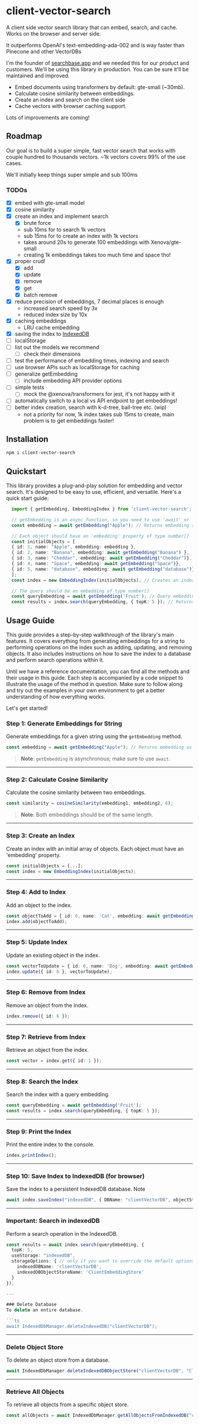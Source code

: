 # client-vector-search

A client side vector search library that can embed, search, and cache. Works on the browser and server side.

It outperforms OpenAI's text-embedding-ada-002 and is way faster than Pinecone and other VectorDBs

I'm the founder of [searchbase.app](https://searchbase.app) and we needed this for our product and customers. We'll be using this library in production. You can be sure it'll be maintained and improved.

- Embed documents using transformers by default: gte-small (~30mb).
- Calculate cosine similarity between embeddings.
- Create an index and search on the client side
- Cache vectors with browser caching support.

Lots of improvements are coming!

## Roadmap

Our goal is to build a super simple, fast vector search that works with couple hundred to thousands vectors. ~1k vectors covers 99% of the use cases.

We'll initially keep things super simple and sub 100ms

### TODOs
- [x] embed with gte-small model
- [x] cosine similarity
- [x] create an index and implement search
  - [x] brute force
  - sub 10ms for to search 1k vectors
  - sub 15ms for to create an index with 1k vectors
  - takes around 20s to generate 100 embeddings with Xenova/gte-small
  - creating 1k embeddings takes too much time and space tho!
- [x] proper crud!
  - [x] add
  - [x] update
  - [x] remove
  - [x] get
  - [x] batch remove
- [x] reduce precision of embeddings, 7 decimal places is enough
  - increased search speed by 3x
  - reduced index size by 10x
- [x] caching embeddings
  - LRU cache embedding
- [x] saving the index to [IndexedDB]([IndexedDB](https://developer.mozilla.org/en-US/docs/Web/API/IndexedDB_API))
- [ ] localStorage
- [ ] list out the models we recommend
  - [ ] check their dimensions
- [ ] test the performance of embedding times, indexing and search
- [ ] use browser APIs such as localStorage for caching
- [ ] generalize getEmbedding
  - [ ] include embedding API provider options
- [ ] simple tests
  - [ ] mock the @xenova/transformers for jest, it's not happy with it
- [ ] automatically switch to a local vs API endpoint to get embeddings!
- [ ] better index creation, search with k-d-tree, ball-tree etc. (wip)
  - not a priority for now, 1k index takes sub 15ms to create, main problem is to get embeddings faster!

## Installation

```bash
npm i client-vector-search
```


## Quickstart

This library provides a plug-and-play solution for embedding and vector search. It's designed to be easy to use, efficient, and versatile. Here's a quick start guide:


```ts
  import { getEmbedding, EmbeddingIndex } from 'client-vector-search';

  // getEmbedding is an async function, so you need to use 'await' or '.then()' to get the result
  const embedding = await getEmbedding("Apple"); // Returns embedding as number[]

  // Each object should have an 'embedding' property of type number[]
  const initialObjects = [
  { id: 1, name: "Apple", embedding: embedding },
  { id: 2, name: "Banana", embedding: await getEmbedding("Banana") },
  { id: 3, name: "Cheddar", embedding: await getEmbedding("Cheddar")},
  { id: 4, name: "Space", embedding: await getEmbedding("Space")},
  { id: 5, name: "database", embedding: await getEmbedding("database")},
  ];
  const index = new EmbeddingIndex(initialObjects); // Creates an index

  // The query should be an embedding of type number[]
  const queryEmbedding = await getEmbedding('Fruit'); // Query embedding
  const results = index.search(queryEmbedding, { topK: 5 }); // Returns top similar objects

```


## Usage Guide

This guide provides a step-by-step walkthrough of the library's main features. It covers everything from generating embeddings for a string to performing operations on the index such as adding, updating, and removing objects. It also includes instructions on how to save the index to a database and perform search operations within it.

Until we have a reference documentation, you can find all the methods and their usage in this guide. Each step is accompanied by a code snippet to illustrate the usage of the method in question. Make sure to follow along and try out the examples in your own environment to get a better understanding of how everything works.

Let's get started!

### Step 1: Generate Embeddings for String
Generate embeddings for a given string using the `getEmbedding` method.

```ts
const embedding = await getEmbedding("Apple"); // Returns embedding as number[]
```
> **Note**: `getEmbedding` is asynchronous; make sure to use `await`.

---

### Step 2: Calculate Cosine Similarity
Calculate the cosine similarity between two embeddings.

```ts
const similarity = cosineSimilarity(embedding1, embedding2, 6);
```
> **Note**: Both embeddings should be of the same length.

---

### Step 3: Create an Index
Create an index with an initial array of objects. Each object must have an 'embedding' property.

```ts
const initialObjects = [...];
const index = new EmbeddingIndex(initialObjects);
```

---

### Step 4: Add to Index
Add an object to the index.

```ts
const objectToAdd = { id: 6, name: 'Cat', embedding: await getEmbedding('Cat') };
index.add(objectToAdd);
```

---

### Step 5: Update Index
Update an existing object in the index.

```ts
const vectorToUpdate = { id: 6, name: 'Dog', embedding: await getEmbedding('Dog') };
index.update({ id: 6 }, vectorToUpdate);
```

---

### Step 6: Remove from Index
Remove an object from the index.

```ts
index.remove({ id: 6 });
```

---

### Step 7: Retrieve from Index
Retrieve an object from the index.

```ts
const vector = index.get({ id: 1 });
```

---

### Step 8: Search the Index
Search the index with a query embedding.

```ts
const queryEmbedding = await getEmbedding('Fruit');
const results = index.search(queryEmbedding, { topK: 5 });
```

---

### Step 9: Print the Index
Print the entire index to the console.

```ts
index.printIndex();
```

---

### Step 10: Save Index to IndexedDB (for browser)
Save the index to a persistent IndexedDB database. Note

```ts
await index.saveIndex("indexedDB", { DBName: "clientVectorDB", objectStoreName:"ClientEmbeddingStore"})
```

---

### Important: Search in indexedDB
Perform a search operation in the IndexedDB.

```ts
const results = await index.search(queryEmbedding, {
  topK: 5,
  useStorage: "indexedDB",
  storageOptions: { // only if you want to override the default options, defaults are below
    indexedDBName: 'clientVectorDB',
    indexedDBObjectStoreName: 'ClientEmbeddingStore'
  }
});

---

### Delete Database
To delete an entire database.

```ts
await IndexedDbManager.deleteIndexedDB("clientVectorDB");
```

---

### Delete Object Store
To delete an object store from a database.

```ts
await IndexedDbManager.deleteIndexedDBObjectStore("clientVectorDB", "ClientEmbeddingStore");
```

---

### Retrieve All Objects
To retrieve all objects from a specific object store.

```ts
const allObjects = await IndexedDbManager.getAllObjectsFromIndexedDB("clientVectorDB", "ClientEmbeddingStore");
```

